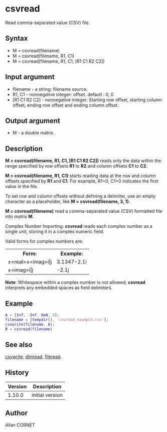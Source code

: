 # csvread

Read comma-separated value (CSV) file.

## Syntax

- M = csvread(filename)
- M = csvread(filename, R1, C1)
- M = csvread(filename, R1, C1, [R1 C1 R2 C2])

## Input argument

- filename - a string: filename source.
- R1, C1 - nonnegative integer: offset. default : 0, 0
- [R1 C1 R2 C2] - nonnegative integer: Starting row offset, starting column offset, ending row offset and ending column offset.

## Output argument

- M - a double matrix.

## Description

  <p><b>M = csvread(filename, R1, C1, [R1 C1 R2 C2])</b> reads only the data within the range specified by row offsets <b>R1</b> to <b>R2</b> and column offsets <b>C1</b> to <b>C2</b>.</p>
  <p><b>M = csvread(filename, R1, C1)</b> starts reading data at the row and column offsets specified by <b>R1</b> and <b>C1</b>. For example, R1=0, C1=0 indicates the first value in the file.</p>
  <p>To set row and column offsets without defining a delimiter, use an empty character as a placeholder, like <b>M = csvread(filename, 3, 1)</b>.</p>
  <p><b>M = csvread(filename)</b> read a comma-separated value (CSV) formatted file into matrix <b>M</b>.</p>
  <p>Complex Number Importing: <b>csvread</b> reads each complex number as a single unit, storing it in a complex numeric field.</p>
  <p>Valid forms for complex numbers are:</p>
  <p/>
  <table style="width:100%">
    <tr>
      <th>Form:</th>
      <th>Example:</th>
    </tr>
    <tr>
      <td>±&lt;real&gt;±&lt;imag&gt;i|j</td>
      <td>3.1347-2.1i</td>
    </tr>
    <tr>
      <td>±&lt;imag&gt;i|j</td>
      <td>-2.1j</td>
    </tr>
  </table>
  <p><b>Note</b>: Whitespace within a complex number is not allowed; <b>csvread</b> interprets any embedded spaces as field delimiters.</p>

## Example

```matlab
A = [Inf, -Inf, NaN, 3];
filename = [tempdir(), 'csvread_example.csv'];
csvwrite(filename, A);
R = csvread(filename)
```

## See also

[csvwrite](csvwrite.md), [dlmread](dlmread.md), [fileread](../stream_manager/fileread.md).

## History

| Version | Description     |
| ------- | --------------- |
| 1.10.0  | initial version |

## Author

Allan CORNET
